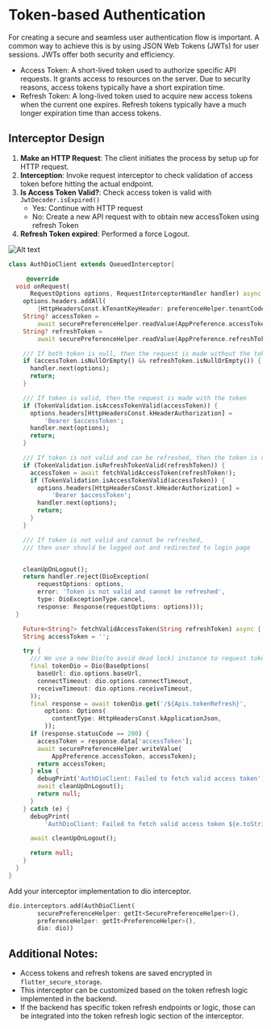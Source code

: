# Token-based Authentication

For creating a secure and seamless user authentication flow is important. A common way to achieve this is by using JSON Web Tokens (JWTs) for user sessions. JWTs offer both security and efficiency.
- Access Token: A short-lived token used to authorize specific API requests. It grants access to resources on the server. Due to security reasons, access tokens typically have a short expiration time.
- Refresh Token: A long-lived token used to acquire new access tokens when the current one expires. Refresh tokens typically have a much longer expiration time than access tokens.


## Interceptor Design

1. **Make an HTTP Request**: The client initiates the process by setup up for HTTP request.
2. **Interception**: Invoke request interceptor to check validation of access token before hitting the actual endpoint.
3. **Is Access Token Valid?**: Check access token is valid with `JwtDecoder.isExpired()`
    - Yes: Continue with HTTP request
    - No: Create a new API request with to obtain new accessToken using refresh Token
3. **Refresh Token expired**: Performed a force Logout.

![Alt text](../../../assets/refresh_token.png)

```dart
class AuthDioClient extends QueuedInterceptor{

     @override
  void onRequest(
      RequestOptions options, RequestInterceptorHandler handler) async {
    options.headers.addAll(
        {HttpHeadersConst.kTenantKeyHeader: preferenceHelper.tenantCode});
    String? accessToken =
        await securePreferenceHelper.readValue(AppPreference.accessToken);
    String? refreshToken =
        await securePreferenceHelper.readValue(AppPreference.refreshToken);

    /// If both token is null, then the request is made without the token
    if (accessToken.isNullOrEmpty() && refreshToken.isNullOrEmpty()) {
      handler.next(options);
      return;
    }

    /// If token is valid, then the request is made with the token
    if (TokenValidation.isAccessTokenValid(accessToken)) {
      options.headers[HttpHeadersConst.kHeaderAuthorization] =
          'Bearer $accessToken';
      handler.next(options);
      return;
    }

    /// If token is not valid and can be refreshed, then the token is refreshed
    if (TokenValidation.isRefreshTokenValid(refreshToken)) {
      accessToken = await fetchValidAccessToken(refreshToken!);
      if (TokenValidation.isAccessTokenValid(accessToken)) {
        options.headers[HttpHeadersConst.kHeaderAuthorization] =
            'Bearer $accessToken';
        handler.next(options);
        return;
      }
    }

    /// If token is not valid and cannot be refreshed,
    /// then user should be logged out and redirected to login page


    cleanUpOnLogout();
    return handler.reject(DioException(
        requestOptions: options,
        error: 'Token is not valid and cannot be refreshed',
        type: DioExceptionType.cancel,
        response: Response(requestOptions: options)));
  }

    Future<String?> fetchValidAccessToken(String refreshToken) async {
    String accessToken = '';

    try {
      /// We use a new Dio(to avoid dead lock) instance to request token
      final tokenDio = Dio(BaseOptions(
        baseUrl: dio.options.baseUrl,
        connectTimeout: dio.options.connectTimeout,
        receiveTimeout: dio.options.receiveTimeout,
      ));
      final response = await tokenDio.get('/${Apis.tokenRefresh}',
          options: Options(
            contentType: HttpHeadersConst.kApplicationJson,
          ));
      if (response.statusCode == 200) {
        accessToken = response.data['accessToken'];
        await securePreferenceHelper.writeValue(
            AppPreference.accessToken, accessToken);
        return accessToken;
      } else {
        debugPrint('AuthDioClient: Failed to fetch valid access token');
        await cleanUpOnLogout();
        return null;
      }
    } catch (e) {
      debugPrint(
          'AuthDioClient: Failed to fetch valid access token ${e.toString()}');

      await cleanUpOnLogout();

      return null;
    }
  }
}
```
Add your interceptor implementation to dio interceptor.

```dart
dio.interceptors.add(AuthDioClient(
        securePreferenceHelper: getIt<SecurePreferenceHelper>(),
        preferenceHelper: getIt<PreferenceHelper>(),
        dio: dio))
```

## Additional Notes:
-  Access tokens and refresh tokens are saved encrypted in `flutter_secure_storage`.
-  This interceptor can be customized based on the token refresh logic implemented in the backend.
-  If the backend has specific token refresh endpoints or logic, those can be integrated into the token refresh logic section of the interceptor.